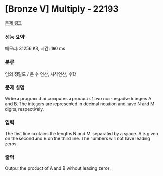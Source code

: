 # [Bronze V] Multiply - 22193 

[문제 링크](https://www.acmicpc.net/problem/22193) 

### 성능 요약

메모리: 31256 KB, 시간: 160 ms

### 분류

임의 정밀도 / 큰 수 연산, 사칙연산, 수학

### 문제 설명

<p style="user-select: auto;">Write a program that computes a product of two non-negative integers A and B. The integers are represented in decimal notation and have N and M digits, respectively.</p>

### 입력 

 <p style="user-select: auto;">The first line contains the lengths N and M, separated by a space. A is given on the second and B on the third line. The numbers will not have leading zeros.</p>

### 출력 

 <p style="user-select: auto;">Output the product of A and B without leading zeros.</p>

